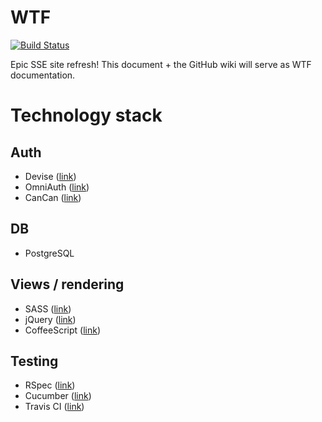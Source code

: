 # WTF

[![Build Status](https://secure.travis-ci.org/rit-sse/wtf.png)](http://travis-ci.org/rit-sse/wtf)

Epic SSE site refresh! This document + the GitHub wiki will serve as WTF 
documentation.

# Technology stack

## Auth

- Devise ([link](/plataformatec/devise))
- OmniAuth ([link](/intridea/omniauth))
- CanCan ([link](/ryanb/cancan))

## DB

- PostgreSQL

## Views / rendering

- SASS ([link](http://sass-lang.com))
- jQuery ([link](http://jquery.com))
- CoffeeScript ([link](http://jashkenas.github.com/coffee-script/))

## Testing

- RSpec ([link](https://www.relishapp.com/rspec))
- Cucumber ([link](http://cukes.info/))
- Travis CI ([link](http://travis-ci.org/))


